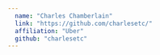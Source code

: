 ```yaml
---
  name: "Charles Chamberlain"
  link: "https://github.com/charlesetc/"
  affiliation: "Uber"
  github: "charlesetc"
---
```

